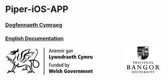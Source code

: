 # Piper-iOS-APP

### [Dogfennaeth Cymraeg](docs/CY.md)

### [English Documentation](docs/EN.md)

<img src="https://github.com/techiaith/trawsgrifiwr-arlein/raw/main/docs/images/llyw_logo.png" alt="Logo" align="left">
<img src="https://github.com/techiaith/trawsgrifiwr-arlein/raw/main/docs/images/BU_logo.png" alt="Logo" align="right">
<br><br><br><br><br><br><br><br><br>
